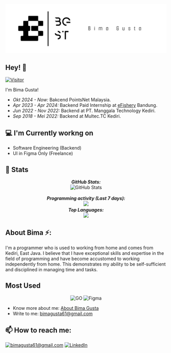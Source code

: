 ![Bima Gusta Banner Image](./banner.png)
## Hey! 👋

[![Visitor](https://visitor-badge.laobi.icu/badge?page_id=iam-bgst)](https://github.com/iam-bgst)

I'm Bima Gusta! 
- <i>Okt 2024 - Now:</i> Bakcend PointsNet Malaysia.
- <i>Apr 2023 - Apr 2024:</i> Backend Paid Internship at [eFishery](https://github.com/eFishery) Bandung. 
- <i>Jun 2022 - Nov 2022:</i> Backend at PT. Manggala Technology Kediri.
- <i>Sep 2018 - Mei 2022:</i> Backend at Multec.TC Kediri.

## 💻 I'm Currently workng on
- Software Engineering (Backend)
- UI in Figma Only (Freelance)


## 👀 Stats
<div>
    <p align="center">
    <b><em>GitHub Stats:</em></b><br/>
        <img src="https://streak-stats.demolab.com/?user=iam-bgst" alt="GitHub Stats" /><br/><br/>
    <b><em>Programming activity (Last 7 days):</em></b> <br/>
        <img src="https://github-readme-stats.vercel.app/api?username=iam-bgst&show_icons=true&bg_color=00000000"/>
        <br/>
    <b><em>Top Languages:</em></b> <br/>
        <img src="https://github-readme-stats.vercel.app/api/top-langs/?username=iam-bgst&layout=compact"/>
  </p>
</div>

## About Bima ⚡:
I'm a programmer who is used to working from home and comes from Kediri, East Java. 
I believe that I have exceptional skills and expertise in the field of programming and have become accustomed to working independently from home. 
This demonstrates my ability to be self-sufficient and disciplined in managing time and tasks.

## Most Used
<div style="text-align:center">
        <img src="https://upload.wikimedia.org/wikipedia/commons/thumb/0/05/Go_Logo_Blue.svg/512px-Go_Logo_Blue.svg.png" alt="GO">
        <img src="https://upload.wikimedia.org/wikipedia/commons/thumb/3/33/Figma-logo.svg/160px-Figma-logo.svg.png" alt="Figma">
</div>

- Know more about me: [About Bima Gusta](https://iam-bgst.my.id)
- Write to me: [bimagusta61@gmail.com](mailto:bimagusta61@gmail.com)

<h2>📫 How to reach me:</h2>

<a href="mailto:bimagusta61@gmail.com">![bimagusta61@gmail.com](https://img.shields.io/badge/Gmail-D14836?style=for-the-badge&logo=gmail&logoColor=white)</a> <a href="https://www.linkedin.com/in/bima-gusta/">![LinkedIn](https://img.shields.io/badge/LinkedIn-0077B5?style=for-the-badge&logo=linkedin&logoColor=white)</a>
